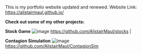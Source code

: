 This is my portfolio website updated and renewed.
Website Link:
https://alistairmaul.github.io/

**Check out some of my other projects:**

**Stock Game**
![image](https://github.com/user-attachments/assets/1d15e2e1-db67-4e1c-87d1-4875de051ad5)
https://github.com/AlistairMaul/stocks |


**Contagion Simulation**
![image](https://github.com/user-attachments/assets/cd8a9b57-6ada-4308-b74b-aa2da3dec5d1)
https://github.com/AlistairMaul/ContagionSim
